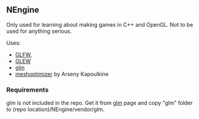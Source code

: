 ## NEngine
Only used for learning about making games in C++ and OpenGL. Not to be used for anything serious.

Uses:
- [GLFW](https://www.glfw.org/),
- [GLEW](http://glew.sourceforge.net/)
- [glm](https://github.com/g-truc/glm)
- [meshoptimizer](https://github.com/zeux/meshoptimizer) by Arseny Kapoulkine

### Requirements
glm is not included in the repo. Get it from [glm](https://github.com/g-truc/glm) page and copy "glm" folder to (repo location)/NEngine/vendor/glm.
